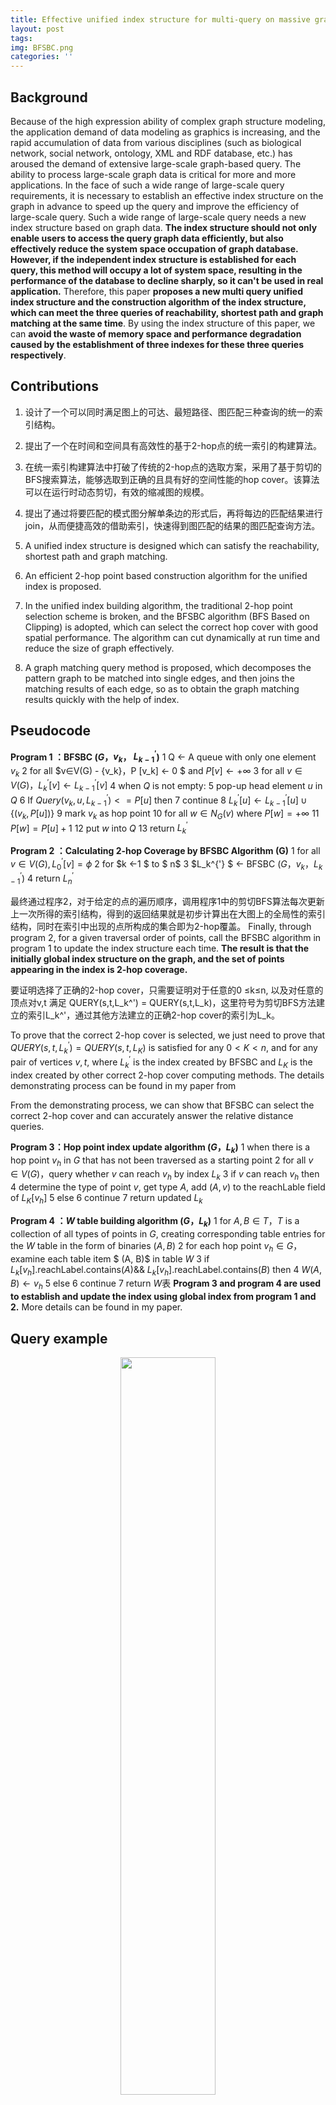 ```yaml
---
title: Effective unified index structure for multi-query on massive graph data (under distributed system)
layout: post
tags: 
img: BFSBC.png
categories: ''
---
```

## Background

Because of the high expression ability of complex graph structure modeling, the application demand of data modeling as graphics is increasing, and the rapid accumulation of data from various disciplines (such as biological network, social network, ontology, XML and RDF database, etc.) has aroused the demand of extensive large-scale graph-based query. The ability to process large-scale graph data is critical for more and more applications. In the face of such a wide range of large-scale query requirements, it is necessary to establish an effective index structure on the graph in advance to speed up the query and improve the efficiency of large-scale query. Such a wide range of large-scale query needs a new index structure based on graph data. **The index structure should not only enable users to access the query graph data efficiently, but also effectively reduce the system space occupation of graph database. However, if the independent index structure is established for each query, this method will occupy a lot of system space, resulting in the performance of the database to decline sharply, so it can't be used in real application.** Therefore, this paper **proposes a new multi query unified index structure and the construction algorithm of the index structure, which can meet the three queries of reachability, shortest path and graph matching at the same time**. By using the index structure of this paper, we can **avoid the waste of memory space and performance degradation caused by the establishment of three indexes for these three queries respectively**.

## Contributions


1. 设计了一个可以同时满足图上的可达、最短路径、图匹配三种查询的统一的索引结构。
2. 提出了一个在时间和空间具有高效性的基于2-hop点的统一索引的构建算法。
3. 在统一索引构建算法中打破了传统的2-hop点的选取方案，采用了基于剪切的BFS搜索算法，能够选取到正确的且具有好的空间性能的hop cover。该算法可以在运行时动态剪切，有效的缩减图的规模。
4. 提出了通过将要匹配的模式图分解单条边的形式后，再将每边的匹配结果进行join，从而便捷高效的借助索引，快速得到图匹配的结果的图匹配查询方法。


1. A unified index structure is designed which can satisfy the reachability, shortest path and graph matching.
2. An efficient 2-hop point based construction algorithm for the unified index is proposed.
3. In the unified index building algorithm, the traditional 2-hop point selection scheme is broken, and the BFSBC algorithm (BFS  Based on Clipping) is adopted, which can select the correct hop cover with good spatial performance. The algorithm can cut dynamically at run time and reduce the size of graph effectively.
4. A graph matching query method is proposed, which decomposes the pattern graph to be matched into single edges, and then joins the matching results of each edge, so as to obtain the graph matching results quickly with the help of index.

## Pseudocode

**Program 1 ：BFSBC ($G$，$v_k$， $L_{k-1}^{'}$)**
1   Q ← A queue with only one element $v_k$
2   for all $v∈V(G) - {v_k}，P [v_k] ← 0 $ and $P [v] ← +∞$
3   for all $v∈V(G)，L_k^{'} [v] ← L_{k-1}^{'} [v]$
4   when $Q$ is not empty:
5   	pop-up head element $u$ in $Q$
6		If $Query(v_k,u,L_{k-1}^{'}) <= P[u]$ then
7			continue
8		$L_k^{'} [u]←L_{k-1}^{'} [u]∪ \{(v_k,P[u])\}$
9		mark $v_k$ as hop point
10		for all $w ∈ N_G (v)$  where $P[w] = +∞$
11			$P[w] = P[u] + 1$
12			put $w$ into $Q$
13	return $L_k^{'}$

**Program 2 ：Calculating 2-hop Coverage by BFSBC Algorithm (G)**
1   for all $v ∈ V(G),L_0^{'} [v]= ϕ$
2   for $k ←1 $ to $ n$
3   	$L_k^{'} $ $←$ BFSBC ($G，v_k， L_{k-1}^{'}$)
4   return $L_n^{'}$

最终通过程序2，对于给定的点的遍历顺序，调用程序1中的剪切BFS算法每次更新上一次所得的索引结构，得到的返回结果就是初步计算出在大图上的全局性的索引结构，同时在索引中出现的点所构成的集合即为2-hop覆盖。
Finally, through program 2, for a given traversal order of points, call the BFSBC algorithm in program 1 to update the index structure each time. **The result is that the initially global index structure on the graph, and the set of points appearing in the index is 2-hop coverage.**

要证明选择了正确的2-hop cover，只需要证明对于任意的0 ≤k≤n, 以及对任意的顶点对v,t 满足 QUERY(s,t,L_k^') = QUERY(s,t,L_k)，这里符号为剪切BFS方法建立的索引L_k^'，通过其他方法建立的正确2-hop cover的索引为L_k。

To prove that the correct 2-hop cover is selected, we just need to prove that $QUERY (s, t, L_k^{'}) = QUERY (s, t, L_K)$ is satisfied for any $0 < K < n$, and for any pair of vertices $v, t$, where $L_k^{'}$ is the index created by BFSBC and $L_K$ is  the index  created by other correct 2-hop cover computing methods. The details demonstrating process can be found in my paper from 

From the demonstrating process, we can show that BFSBC can select the correct 2-hop cover and can accurately answer the relative distance queries.

**Program 3：Hop point index update algorithm $(G， L_k)$**
1   when there is a hop point $v_h$ in $G$ that has not been traversed as a starting point
2   	for all $v ∈ V(G)$，query whether $v$ can reach $v_h$ by index $L_k$
3   		if $v$ can reach $v_h$ then
4				determine the type of point $v$, get type $A$, add ($A, v$) to the reachLable field of $L_K[v_h]$
5			else
6				continue
7	return updated $L_k$

**Program 4 ：$W$ table building algorithm $(G， L_k)$**
1   for $A,B∈T$，$T$ is a collection of all types of points in $G$, creating corresponding table entries for the $W$ table in the form of binaries $(A, B)$
2   for each hop point $v_h ∈ G$，examine each table item $ (A, B)$ in table $W$
3   		if $L_k [v_h]$.reachLabel.contains($A$)&& $L_k [v_h]$.reachLabel.contains($B$) then
4				$W(A,B) ← v_h$
5			else
6				continue
7	return $W$表
**Program 3 and program 4 are used to establish and update the index using global index from program 1 and 2.** More details can be found in my paper.


## Query example
<center>
<img src="{{site.baseurl}}/assets/img/BFSBC.png" width="55%" height="55%" /><br>
<div style="color:orange; border-bottom: 1px solid #d9d9d9;
    display: inline-block;
    color: #999;
    padding: 2px;">An example shows the process of BFSBC search</div><br>
</center>

The following illustration illustrates the query process for graph matching:
<center>
<img src="{{site.baseurl}}/assets/img/example graph.png" width="55%" height="55%" /><br>
<div style="color:orange; border-bottom: 1px solid #d9d9d9;
    display: inline-block;
    color: #999;
    padding: 2px;">Example graph</div><br>
</center>

<center>
<img src="{{site.baseurl}}/assets/img/pattern graph.png" width="25%" height="25%" /><br>
<div style="color:orange; border-bottom: 1px solid #d9d9d9;
    display: inline-block;
    color: #999;
    padding: 2px;">Pattern graph</div><br>
</center>

In the example diagram, the pattern diagram shown above is used for pattern matching, and the W table we have created is shown below.
<center>
<img src="{{site.baseurl}}/assets/img/Wtable.png" width="55%" height="55%" /><br>
<div style="color:orange; border-bottom: 1px solid #d9d9d9;
    display: inline-block;
    color: #999;
    padding: 2px;">W table</div><br>
</center>
## Example

The implementation uses the **Spark's Graphx framework for large-scale map processing** and **implemented it in the scala language**.

Experiments data comes from:Http://swat.cse.lehigh.edu/projects/lubm/Read. .The dataset provides a file with a.Owl suffix in the form of a knowledge map backed by University relationships.

<center>
<img src="{{site.baseurl}}/assets/img/indexTime.png" width="55%" height="55%" /><br>
<div style="color:orange; border-bottom: 1px solid #d9d9d9;
    display: inline-block;
    color: #999;
    padding: 2px;">Index generation</div><br>
</center>
可以看到在测试图上图索引生成的时间为242477毫秒(ms)=4.0412833(min)。由于hop点是实际作为索引的点，所以可以看到该索引构建算法具有良好的空间性能。
We can see that on the test chart, the index generation time is 24242477 milliseconds = 4.0412833 (min). The set size of Hop cover is 25% of the actual number of vertices. Since hop points are the actual points to be indexed, you can see that the index building algorithm has good spatial performance.

<center>
<img src="{{site.baseurl}}/assets/img/match graph.JPG" width="55%" height="55%" /><br>
<div style="color:orange; border-bottom: 1px solid #d9d9d9;
    display: inline-block;
    color: #999;
    padding: 2px;">Shortest path query</div><br>
</center>
We can see that shortest path query time on the index built on the test chart is 0.101525 seconds.

<center>
<img src="{{site.baseurl}}/assets/img/reach.JPG" width="55%" height="55%" /><br>
<div style="color:orange; border-bottom: 1px solid #d9d9d9;
    display: inline-block;
    color: #999;
    padding: 2px;">Accessibility query</div><br>
</center>
We can see that accessibility query time on the index built on the test chart is 0.145033 seconds.

<center>
<img src="{{site.baseurl}}/assets/img/match graph.JPG" width="55%" height="55%" /><br>
<div style="color:orange; border-bottom: 1px solid #d9d9d9;
    display: inline-block;
    color: #999;
    padding: 2px;">Graph matching query</div><br>
</center>
We can see that graph matching query time on the index built on the test chart is 55.418 seconds.